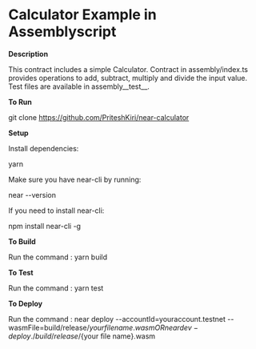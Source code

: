 # **Calculator Example in Assemblyscript**

**Description**

This contract includes a simple Calculator. Contract in assembly/index.ts provides operations to add, subtract, multiply and divide the input value. Test files are available in assembly__test__.

**To Run**

git clone https://github.com/PriteshKiri/near-calculator

**Setup**

Install dependencies:

yarn

Make sure you have near-cli by running:

near --version

If you need to install near-cli:

npm install near-cli -g

**To Build**

Run the command : yarn build

**To Test**

Run the command : yarn test

**To Deploy**

Run the command : near deploy --accountId=youraccount.testnet --wasmFile=build/release/${your file name}.wasm  OR
                  near dev-deploy ./build/release/${your file name}.wasm
